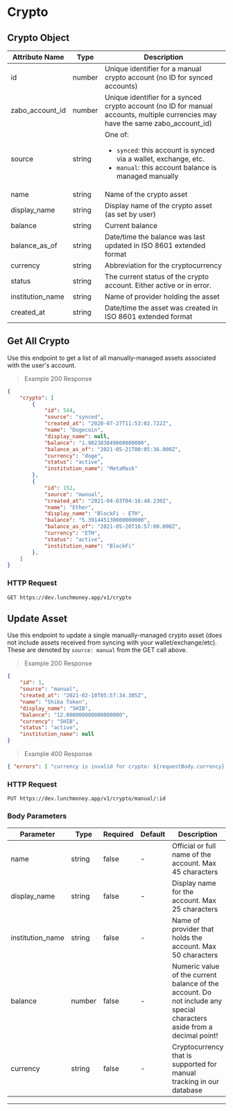 # Crypto

## Crypto Object
Attribute Name      | Type   | Description
------------------- | ----   | -----------
id                  | number | Unique identifier for a manual crypto account (no ID for synced accounts)
zabo_account_id     | number | Unique identifier for a synced crypto account (no ID for manual accounts, multiple currencies may have the same zabo_account_id)
source              | string | One of:<br/><ul><li>`synced`: this account is synced via a wallet, exchange, etc.</li><li>`manual`: this account balance is managed manually</li></ul>
name                | string | Name of the crypto asset
display_name        | string | Display name of the crypto asset (as set by user)
balance             | string | Current balance
balance_as_of       | string | Date/time the balance was last updated in ISO 8601 extended format
currency            | string | Abbreviation for the cryptocurrency
status              | string | The current status of the crypto account. Either active or in error.
institution_name    | string | Name of provider holding the asset
created_at          | string | Date/time the asset was created in ISO 8601 extended format

## Get All Crypto
Use this endpoint to get a list of all manually-managed assets associated with the user's account.

> Example 200 Response

```json
{
    "crypto": [
        {
            "id": 544,
            "source": "synced",
            "created_at": "2020-07-27T11:53:02.722Z",
            "name": "Dogecoin",
            "display_name": null,
            "balance": "1.902383849000000000",
            "balance_as_of": "2021-05-21T00:05:36.000Z",
            "currency": "doge",
            "status": "active",
            "institution_name": "MetaMask"
        },
        {
            "id": 152,
            "source": "manual",
            "created_at": "2021-04-03T04:16:48.230Z",
            "name": "Ether",
            "display_name": "BlockFi - ETH",
            "balance": "5.391445130000000000",
            "balance_as_of": "2021-05-20T16:57:00.000Z",
            "currency": "ETH",
            "status": "active",
            "institution_name": "BlockFi"
        },
    ]
}
```

### HTTP Request

`GET https://dev.lunchmoney.app/v1/crypto`

## Update Asset

Use this endpoint to update a single manually-managed crypto asset (does not include assets received from syncing with your wallet/exchange/etc). These are denoted by `source: manual` from the GET call above.

> Example 200 Response

```json
{
    "id": 1,
    "source": "manual",
    "created_at": "2021-02-10T05:57:34.305Z",
    "name": "Shiba Token",
    "display_name": "SHIB",
    "balance": "12.000000000000000000",
    "currency": "SHIB",
    "status": "active",
    "institution_name": null
}
```

> Example 400 Response

```json
{ "errors": [ "currency is invalid for crypto: ${requestBody.currency}. It may not be supported yet. Request to get it supported via the app or support@lunchmoney.app" ] }
```

### HTTP Request

`PUT https://dev.lunchmoney.app/v1/crypto/manual/:id`

### Body Parameters
Parameter        | Type   | Required | Default | Description
---------        | ----   | -------- | ------- | -----------
name             | string | false    | -       | Official or full name of the account. Max 45 characters
display_name     | string | false    | -       | Display name for the account. Max 25 characters
institution_name | string | false    | -       | Name of provider that holds the account. Max 50 characters
balance          | number | false    | -       | Numeric value of the current balance of the account. Do not include any special characters aside from a decimal point!
currency         | string | false    | -       | Cryptocurrency that is supported for manual tracking in our database

---
